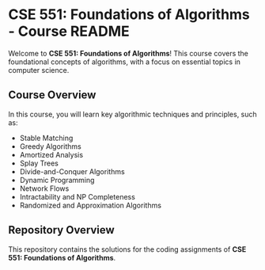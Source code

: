 # CSE 551: Foundations of Algorithms - Course README

Welcome to **CSE 551: Foundations of Algorithms**! This course covers the foundational concepts of algorithms, with a focus on essential topics in computer science.

## Course Overview
In this course, you will learn key algorithmic techniques and principles, such as:

- Stable Matching
- Greedy Algorithms
- Amortized Analysis
- Splay Trees
- Divide-and-Conquer Algorithms
- Dynamic Programming
- Network Flows
- Intractability and NP Completeness
- Randomized and Approximation Algorithms

## Repository Overview
This repository contains the solutions for the coding assignments of **CSE 551: Foundations of Algorithms**.
